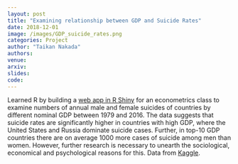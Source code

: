 ```yaml
---
layout: post
title: "Examining relationship between GDP and Suicide Rates"
date: 2018-12-01
image: /images/GDP_suicide_rates.png
categories: Project
author: "Taikan Nakada"
authors:
venue:
arxiv:
slides:
code:
---
```


Learned R by building a [web app in R Shiny](Taikan_Nakada_Econ_220_Final.html) for an econometrics class to examine numbers of annual male and female suicides of countries by different nominal GDP between 1979 and 2016. The data suggests that suicide rates are significantly higher in countries with high GDP, where the United States and Russia dominate suicide cases. Further, in top-10 GDP countries there are on average 1000 more cases of suicide among men than women. However, further research is necessary to unearth the sociological, economical and psychological reasons for this.
Data from [Kaggle](https://www.kaggle.com/szamil/who-suicide-statistics).

